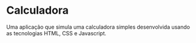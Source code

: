 # Calculadora

Uma aplicação que simula uma calculadora simples desenvolvida usando as tecnologias HTML, CSS e Javascript. 
